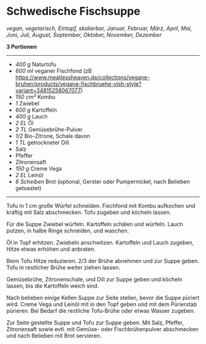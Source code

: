 # Schwedische Fischsuppe

_vegan, vegetarisch, Eintopf, skalierbar, Januar, Februar, März, April, Mai, Juni, Juli, August, September, Oktober, November, Dezember_

**3 Portionen**

---

- _400 g_ Naturtofu
- _600 ml_ veganer Fischfond (zB https://www.meatlessheaven.de/collections/vegane-bruhen/products/vegane-fischbruehe-vish-style?variant=34815258067077)
- _150 cm²_ Kombu
- _1_ Zwiebel
- _600 g_ Kartoffeln
- _400 g_ Lauch
- _2 EL_ Öl
- _2 TL_ Gemüsebrühe-Pulver
- _1/2_ Bio-Zitrone, Schale davon
- _1 TL_ getrockneter Dill
- Salz
- Pfeffer
- Zitronensaft
- _150 g_ Creme Vega
- _2 EL_ Leinöl
- _6 Scheiben_ Brot (optional, Gerster oder Pumpernickel, nach Belieben getoastet)

---

Tofu in 1 cm große Würfel schneiden. Fischfond mit Kombu aufkochen und kräftig mit Salz abschmecken. Tofu zugeben und köcheln lassen.

Für die Suppe Zwiebel würfeln. Kartoffeln schälen und würfeln. Lauch putzen, in halbe Ringe schneiden, und waschen.

Öl in Topf erhitzen. Zwiebeln anschwitzen. Kartoffeln und Lauch zugeben, Hitze etwas erhöhen und anbraten.

Beim Tofu Hitze reduzieren. 2/3 der Brühe abnehmen und zur Suppe geben. Tofu in restlicher Brühe weiter ziehen lassen.

Gemüsebrühe, Zitronenschale, und Dill zur Suppe geben und köcheln lassen, bis die Kartoffeln weich sind.

Nach belieben einige Kellen Suppe zur Seite stellen, bevor die Suppe püriert wird. Creme Vega und Leinöl mit in den Topf geben und mit dem Pürierstab pürieren. Bei Bedarf die restliche Tofu-Brühe oder etwas Wasser zugeben.

Zur Seite gestellte Suppe und Tofu zur Suppe geben. Mit Salz, Pfeffer, Zitronensaft sowie evtl. mit Gemüse- oder Fischbrühenpulver abschmecken und nach Belieben mit Brot servieren.

